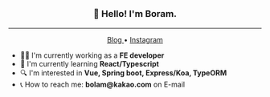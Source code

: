 <p style="text-align: center; font-weight: bold; font-size: 18px;">
    👋 Hello! I'm Boram.
</p>
<hr />
<div style="text-align: center;">
    <span>
        <a href="#">
            Blog
        </a>
    </span>
    •
    <span>
        <a href="#">
            Instagram
        </a>
    </span>
</div>
<div>
    <ul>
        <li>
            👨‍💻 I'm currently working as a <b>FE developer</b>
        </li>
        <li>
            📕 I'm currently learning <b>React/Typescript</b>
        </li>
        <li>
            🔍 I'm interested in <b>Vue, Spring boot, Express/Koa, TypeORM</b>
        </li>
        <li>
            📞 How to reach me: <b>bolam@kakao.com</b> on E-mail
        </li>
    </ul>
</div>
